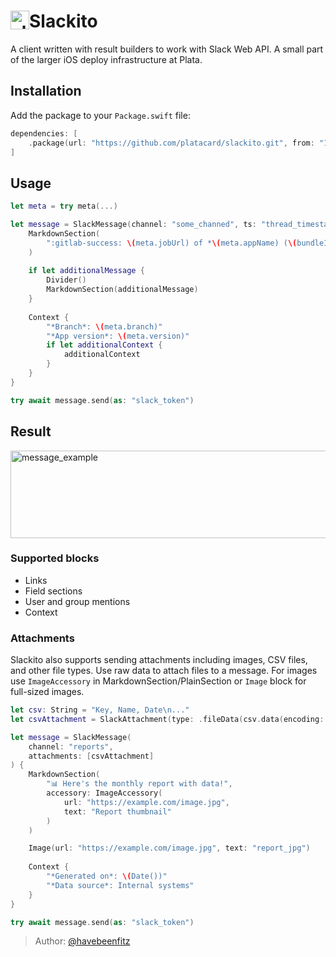 # <img width=30 style="float:left; margin-bottom:20px" alt="slackito_2" src="https://github.com/user-attachments/assets/f59d9796-f827-4bd8-bffd-84ab598d0373" /> Slackito




A client written with result builders to work with Slack Web API. A small part of the larger iOS deploy infrastructure at Plata.

## Installation

Add the package to your `Package.swift` file:

```swift
dependencies: [
    .package(url: "https://github.com/platacard/slackito.git", from: "1.0.0")
]
```

## Usage

```swift
let meta = try meta(...)

let message = SlackMessage(channel: "some_channed", ts: "thread_timestamp") {
    MarkdownSection(
        ":gitlab-success: \(meta.jobUrl) of *\(meta.appName) (\(bundleId))* has finished successfully!"
    )
    
    if let additionalMessage {
        Divider()
        MarkdownSection(additionalMessage)
    }
    
    Context {
        "*Branch*: \(meta.branch)"
        "*App version*: \(meta.version)"
        if let additionalContext {
            additionalContext
        }
    }
}

try await message.send(as: "slack_token")
```

## Result
<img width="559" height="140" alt="message_example" src="https://github.com/user-attachments/assets/3794b745-a295-4031-9491-87af0f0feb41" />

### Supported blocks

- Links
- Field sections
- User and group mentions
- Context

### Attachments

Slackito also supports sending attachments including images, CSV files, and other file types. Use raw data to attach files to a message. For images use `ImageAccessory` in MarkdownSection/PlainSection or `Image` block for full-sized images.

```swift
let csv: String = "Key, Name, Date\n..."
let csvAttachment = SlackAttachment(type: .fileData(csv.data(encoding: .utf8), filename: report.csv))

let message = SlackMessage(
    channel: "reports",
    attachments: [csvAttachment]
) {
    MarkdownSection(
        "📊 Here's the monthly report with data!",
        accessory: ImageAccessory(
            url: "https://example.com/image.jpg",
            text: "Report thumbnail"
        )
    )

    Image(url: "https://example.com/image.jpg", text: "report_jpg")
    
    Context {
        "*Generated on*: \(Date())"
        "*Data source*: Internal systems"
    }
}

try await message.send(as: "slack_token")
```

> Author: [@havebeenfitz](https://github.com/havebeenfitz)
